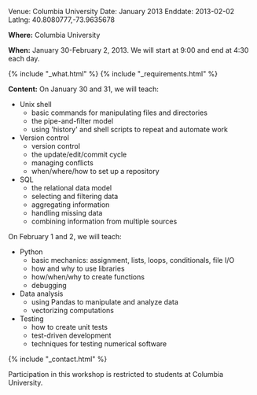 Venue: Columbia University
Date: January 2013
Enddate: 2013-02-02
Latlng: 40.8080777,-73.9635678

<p><strong>Where:</strong> Columbia University</p>
<p><strong>When:</strong> January 30-February 2, 2013. We will start at 9:00 and end at 4:30 each day.</p>
{% include "_what.html" %}
{% include "_requirements.html" %}
<p>
  <strong>Content:</strong> On January 30 and 31, we will teach:
</p>
<ul>
  <li>Unix shell
    <ul>
      <li>basic commands for manipulating files and directories</li>
      <li>the pipe-and-filter model</li>
      <li>using 'history' and shell scripts to repeat and automate work</li>
    </ul>
  </li>
  <li>Version control
    <ul>
      <li>version control</li>
      <li>the update/edit/commit cycle</li>
      <li>managing conflicts</li>
      <li>when/where/how to set up a repository</li>
    </ul>
  </li>
  <li>SQL
    <ul>
      <li>the relational data model</li>
      <li>selecting and filtering data</li>
      <li>aggregating information</li>
      <li>handling missing data</li>
      <li>combining information from multiple sources</li>
    </ul>
  </li>
</ul>
<p>On February 1 and 2, we will teach:</p>
<ul>
  <li>Python
    <ul>
      <li>basic mechanics: assignment, lists, loops, conditionals, file I/O</li>
      <li>how and why to use libraries</li>
      <li>how/when/why to create functions</li>
      <li>debugging</li>
    </ul>
  </li>
  <li>Data analysis
    <ul>
      <li>using Pandas to manipulate and analyze data</li>
      <li>vectorizing computations</li>
    </ul>
  </li>
  <li>Testing
    <ul>
      <li>how to create unit tests</li>
      <li>test-driven development</li>
      <li>techniques for testing numerical software</li>
    </ul>
  </li>
</ul>
{% include "_contact.html" %}
<p>Participation in this workshop is restricted to students at Columbia University.</p>
